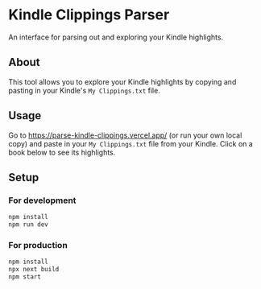 # Kindle Clippings Parser

An interface for parsing out and exploring your Kindle highlights.

## About

This tool allows you to explore your Kindle highlights by copying and pasting in your Kindle's `My Clippings.txt` file.

## Usage

Go to https://parse-kindle-clippings.vercel.app/ (or run your own local copy) and paste in your `My Clippings.txt` file from your Kindle. Click on a book below to see its highlights.

## Setup

### For development

```bash
npm install
npm run dev
```

### For production

```bash
npm install
npx next build
npm start
```
